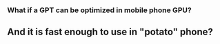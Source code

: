 ### What if a GPT can be optimized in mobile phone GPU?
## And it is fast enough to use in "potato" phone?
